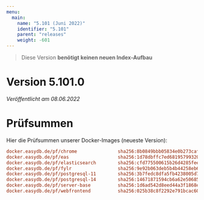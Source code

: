 ```yaml
---
menu:
  main:
    name: "5.101 (Juni 2022)"
    identifier: "5.101"
    parent: "releases"
    weight: -601
---
```


> Diese Version **benötigt keinen neuen Index-Aufbau**

# Version 5.101.0

*Veröffentlicht am 08.06.2022*

# Prüfsummen

Hier die Prüfsummen unserer Docker-Images (neueste Version):

```ini
docker.easydb.de/pf/chrome               sha256:8b0849bbb05834e0b273caf2d345f3635b7b61c74bc571960a5b70e5042ff869
docker.easydb.de/pf/eas                  sha256:1d78dbffc7ed68195799320876b86bb005840cc5c4ba99db9c05a95572d76c9b
docker.easydb.de/pf/elasticsearch        sha256:cfd775500615b26d4285fee1ff1914a85b51b4c54ed65972f92576cf212f66f0
docker.easydb.de/pf/fylr                 sha256:9e92b063deb5b4b44258eb669392fe6f4165e55e6fc4fad312037e72d04af8aa
docker.easydb.de/pf/postgresql-11        sha256:3b7fedc8dfa5fb4238005d7e859ec1e0b13173854b8a84490b2b9d0f20e60494
docker.easydb.de/pf/postgresql-14        sha256:14671871594cb6a62e506852ee3339e93d02c808918ee860f602f675d251c53d
docker.easydb.de/pf/server-base          sha256:1d6ad542d8eed44a3f1868ea5a4db01e52777957871d789e022c79a488f1c004
docker.easydb.de/pf/webfrontend          sha256:025b38c8f2292e791bcac6052b45c45c54eaf6a1ddea8c1cd47b9bbb6a7085c7
```
